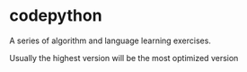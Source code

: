 # codepython

A series of algorithm and language learning exercises.

Usually the highest version will be the most optimized version

